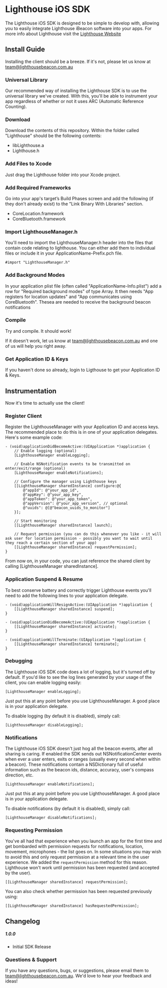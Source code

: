 Lighthouse iOS SDK
===============

The Lighthouse iOS SDK is designed to be simple to develop with, allowing you to easily integrate Lighthouse iBeacon software into your apps. For more info about Lighthouse visit the [Lighthouse Website](http://lighthousebeacon.com.au)

## Install Guide

Installing the client should be a breeze. If it's not, please let us know at [team@lighthousebeacon.com.au](mailto:team@lighthousebeacon.com.au)

### Universal Library

Our recommended way of installing the Lighthouse SDK is to use the universal library we've created. With this, you'll be able to instrument your app regardless of whether or not it uses ARC (Automatic Reference Counting).

### Download

Download the contents of this repository.
Within the folder called "Lighthouse" should be the following contents:

- libLighthouse.a
- Lighthouse.h

### Add Files to Xcode
Just drag the Lighthouse folder into your Xcode project.

### Add Required Frameworks
Go into your app's target’s Build Phases screen and add the following (if they don't already exist) to the "Link Binary With Libraries" section.

- CoreLocation.framework
- CoreBluetooth.framework

### Import LighthouseManager.h
You'll need to import the LighthouseManager.h header into the files that contain code relating to lighthouse. You can either add them to individual files or include it in your ApplicationName-Prefix.pch file.

	#import "LighthouseManager.h"
	

### Add Background Modes
In your application plist file (often called "ApplicationName-Info.plist") add a row for
"Required background modes" of type Array. It then needs "App registers for location updates" and "App communicates using CoreBluetooth". Thesea are needed to receive the background beacon notifications

### Compile
Try and compile. It should work! 

If it doesn't work, let us know at [team@lighthousebeacon.com.au](mailto:team@lighthousebeacon.com.au) and one of us will help you right away.

### Get Application ID & Keys
If you haven't done so already, login to Ligthouse to get your Application ID & Keys.


## Instrumentation
Now it's time to actually use the client!

### Register Client
Register the LighthouseManager with your Application ID and access keys. The recommended place to do this is in one of your application delegates. Here's some example code:

	- (void)applicationDidBecomeActive:(UIApplication *)application {
		// Enable logging (optional)
		[LighthouseManager enableLogging];
		
		// Enable NSNotification events to be transmitted on enter/exit/range (optional)
		[LighthouseManager enableNotifications];
		
		// Configure the manager using Lighthouse keys
		[[LighthouseManager sharedInstance] configure:@{
			@"appId": @"your_app_id",
			@"appKey": @"your_app_key",
			@"appToken": @"your_app_token",
			@"appVersion": @"your_app_version", // optional
			@"uuids": @[@"beacon_uuids_to_monitor"]
		}];
		
		// Start monitoring
		[[LighthouseManager sharedInstance] launch];
		
		// Request permission (you can do this whenever you like - it will ask user for location permission - possibly you want to wait until they reach a certain section of your app)
		[[LighthouseManager sharedInstance] requestPermission];
	}

	
From now on, in your code, you can just reference the shared client by calling [LighthouseManager sharedInstance].

### Application Suspend & Resume
To best conserve battery and correctly trigger Lighthouse events you'll need to add the following lines to your application delegate.
	
	- (void)applicationWillResignActive:(UIApplication *)application {
		[[LighthouseManager sharedInstance] suspend];
	}

	- (void)applicationDidBecomeActive:(UIApplication *)application {
		[[LighthouseManager sharedInstance] activate];
	}

	- (void)applicationWillTerminate:(UIApplication *)application {
		[[LighthouseManager sharedInstance] terminate];
	}

### Debugging
The Lighthouse iOS SDK code does a lot of logging, but it's turned off by default. If you'd like to see the log lines generated by your usage of the client, you can enable logging easily:

	[LighthouseManager enableLogging];

Just put this at any point before you use LighthouseManager. A good place is in your application delegate.

To disable logging (by default it is disabled), simply call:

	[LighthouseManager disableLogging];

### Notifications
The Lighthouse iOS SDK doesn't just hog all the beacon events, after all sharing is caring. If enabled the SDK sends out NSNotificationCenter events when ever a user enters, exits or ranges (usually every second when within a beacon). These notifications contain a NSDictionary full of useful information such as the beacon ids, distance, accuracy, user's compass direction, etc. 

	[LighthouseManager enableNotifications];

Just put this at any point before you use LighthouseManager. A good place is in your application delegate.

To disable notifications (by default it is disabled), simply call:

	[LighthouseManager disableNotifications];

### Requesting Permission
You've all had that experience when you launch an app for the first time and get bombarded with permission requests for notifications, location, movement, microphones - the list goes on. In some situations you may wish to avoid this and only request permission at a relevant time in the user experience. We added the ```requestPermission``` method for this reason. Lighthouse won't work until permission has been requested (and accepted by the user). 

	[[LighthouseManager sharedInstance] requestPermission];
	
You can also check whether permission has been requested previously using:

	[[LighthouseManager sharedInstance] hasRequestedPermission];
	
## Changelog

##### 1.0.0

+ Initial SDK Release

### Questions & Support

If you have any questions, bugs, or suggestions, please email them to [team@lighthousebeacon.com.au](mailto:team@lighthousebeacon.com.au). We'd love to hear your feedback and ideas!
